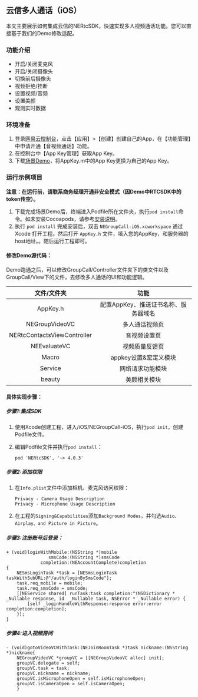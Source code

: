 ## 云信多人通话（iOS）

本文主要展示如何集成云信的NERtcSDK，快速实现多人视频通话功能。您可以直接基于我们的Demo修改适配。

### 功能介绍

- 开启/关闭麦克风
- 开启/关闭摄像头
- 切换前后摄像头
- 视频拒绝/挂断
- 设置视频/音频
- 设置美颜
- 观测实时数据

### 环境准备

1. 登录[网易云控制台](https://app.yunxin.163.com/index?clueFrom=nim&from=nim#/)，点击【应用】>【创建】创建自己的App，在【功能管理】中申请开通【音视频通话】功能。
2. 在控制台中【App Key管理】获取App Key。
3. 下载[场景Demo]()，将AppKey.m中的App Key更换为自己的App Key。

### 运行示例项目

**注意：在运行前，请联系商务经理开通非安全模式（因Demo中RTCSDK中的token传空）。**

1. 下载完成场景Demo后，终端进入Podfile所在文件夹，执行`pod install`命令。如未安装Cocoapods，请参考[安装说明](https://guides.cocoapods.org/using/getting-started.html#getting-started)。
2. 执行 `pod install` 完成安装后，双击 `NEGroupCall-iOS.xcworkspace` 通过 Xcode 打开工程。然后打开 `AppKey.h` 文件，填入您的AppKey，和服务器的host地址。。随后运行工程即可。



#### 修改Demo源代码：

Demo跑通之后，可以修改GroupCall/Controller文件夹下的类文件以及GroupCall/View下的文件，去修改多人通话的UI和功能逻辑。

|         文件/文件夹         |                   功能                   |
| :-------------------------: | :--------------------------------------: |
|          AppKey.h           |   配置AppKey、推送证书名称、服务器域名   |
|    NEGroupVideoVC     |               多人通话视频页               |
| NERtcContactsViewController |             音视频设置页             |
|    NEEvaluateVC     |              视频质量反馈页             |
|           Macro            |            appkey设置&宏定义模块             |
|          Service           |             网络请求功能模块             |
|           beauty            | 美颜相关模块  |



#### 具体实现步骤：


##### 步骤1:集成SDK

1. 使用Xcode创建工程，进入/iOS/NEGroupCall-iOS，执行`pod init`，创建Podfile文件。

2. 编辑Podfile文件并执行`pod install`：

   ```objc
   pod 'NERtcSDK', '~> 4.0.3'
   ```


##### 步骤2:添加权限

1. 在`Info.plist`文件中添加相机、麦克风访问权限：

   ```
   Privacy - Camera Usage Description
   Privacy - Microphone Usage Description
   ```

2. 在工程的`Signing&Capabilities`添加`Background Modes`，并勾选`Audio、Airplay、and Picture in Picture`。

##### 步骤3:注册账号后登录：

```objc
+ (void)loginWithMobile:(NSString *)mobile
                smsCode:(NSString *)smsCode
             completion:(NEAccountComplete)completion
{
    NESmsLoginTask *task = [NESmsLoginTask taskWithSubURL:@"/auth/loginBySmsCode"];
    task.req_mobile = mobile;
    task.req_smsCode = smsCode;
    [[NEService shared] runTask:task completion:^(NSDictionary * _Nullable response, id  _Nullable task, NSError * _Nullable error) {
        [self _loginHandleWithResponse:response error:error completion:completion];
    }];
}
```

##### 步骤4:进入视频房间

```objc
- (void)gotoVideoVCWithTask:(NEJoinRoomTask *)task nickname:(NSString *)nickname{
    NEGroupVideoVC *groupVC = [[NEGroupVideoVC alloc] init];
    groupVC.delegate = self;
    groupVC.task = task;
    groupVC.nickname = nickname;
    groupVC.isMicrophoneOpen = self.isMicrophoneOpen;
    groupVC.isCameraOpen = self.isCameraOpen;
    }
```


```










